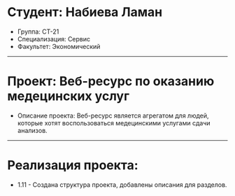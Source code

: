 # Студент: Набиева Ламан
- Группа: СТ-21
- Специализация: Сервис
- Факультет: Экономический
---
# Проект: Веб-ресурс по оказанию медецинских услуг
- Описание проекта: Веб-ресурс является агрегатом для людей, которые хотят воспользоваться медецинскими услугами сдачи анализов.
---
# Реализация проекта:
- 1.11 - Создана структура проекта, добавлены описания для разделов. 